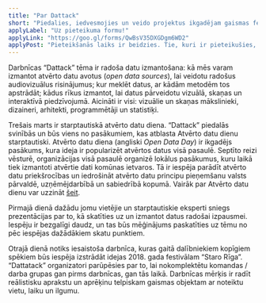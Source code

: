 ```yaml
---
title: "Par Dattack"
short: "Piedalies, iedvesmojies un veido projektus ikgadējam gaismas festivālam “Staro Rīga”, kurš izgaismo Rīgu vienā no gada tumšākajiem mēnešiem – novembrī."
applyLabel: "Uz pieteikuma formu!"
applyLink: "https://goo.gl/forms/QwBsV35DXGDgm6WD2"
applyPost: "Pieteikšanās laiks ir beidzies. Tie, kuri ir pieteikušies, tiks uzrunāti tieši. Paldies!"
---
```


Darbnīcas “Dattack” tēma ir radoša datu izmantošana: kā mēs varam izmantot atvērto datu avotus (*open data sources*), lai veidotu radošus audiovizuālus risinājumus; kur meklēt datus, ar kādām metodēm tos apstrādāt; kādus rīkus izmantot, lai datus pārveidotu vizuālā, skaņas un interaktīvā piedzīvojumā. Aicināti ir visi: vizuālie un skaņas mākslinieki, dizaineri, arhitekti, programmētāji un statistiķi. 

Trešais marts ir starptautiskā atvērto datu diena. “Dattack” piedalās svinībās un būs viens no pasākumiem, kas atblasta Atvērto datu dienu starptautiski. Atvērto datu diena (angliski *Open Data Day*) ir ikgadējs pasākums, kura ideja ir popularizēt atvērtos datus visā pasaulē. Septīto reizi vēsturē, organizācijas visā pasaulē organizē lokālus pasākumus, kuru laikā tiek izmantoti atvērtie dati komūnas ietvaros. Tā ir iespēja parādīt atvērto datu priekšrocības un iedrošināt atvērto datu principu pieņemšanu valsts pārvaldē, uzņēmējdarbībā un sabiedrībā kopumā. Vairāk par Atvērto datu dienu var uzzināt [šeit](http://opendataday.org).

Pirmajā dienā dažādu jomu vietējie un starptautiskie eksperti sniegs prezentācijas par to, kā skatīties uz un izmantot datus radošai izpausmei. Iespēju ir bezgalīgi daudz, un tas būs mēģinājums paskatīties uz tēmu no pēc iespējas dažādākiem skatu punktiem. 

Otrajā dienā notiks iesaistoša darbnīca, kuras gaitā dalībniekiem kopīgiem spēkiem būs iespēja izstrādāt idejas 2018. gada festivālam “Staro Rīga”. “Dattatack” organizatori parūpēsies par to, lai nokomplektētu komandas / darba grupas gan pirms darbnīcas, gan tās laikā. Darbnīcas mērķis ir radīt reālistisku aprakstu un aprēķinu telpiskam gaismas objektam ar noteiktu vietu, laiku un ilgumu. 
